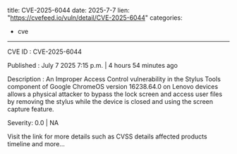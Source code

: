  
title: CVE-2025-6044
date: 2025-7-7
lien: "https://cvefeed.io/vuln/detail/CVE-2025-6044"
categories:
  - cve
---

CVE ID : CVE-2025-6044

Published :  July 7
2025
7:15 p.m. | 4 hours
54 minutes ago

Description : An Improper Access Control vulnerability in the Stylus Tools component of Google ChromeOS version 16238.64.0 on Lenovo devices allows a physical attacker to bypass the lock screen and access user files by removing the stylus while the device is closed and using the screen capture feature.

Severity: 0.0 | NA

Visit the link for more details
such as CVSS details
affected products
timeline
and more...
